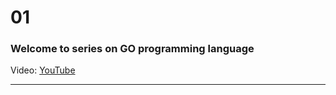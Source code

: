 # 01

### Welcome to series on GO programming language

Video: [YouTube](https://youtu.be/JoJ8Sw5Yb4c)

---
